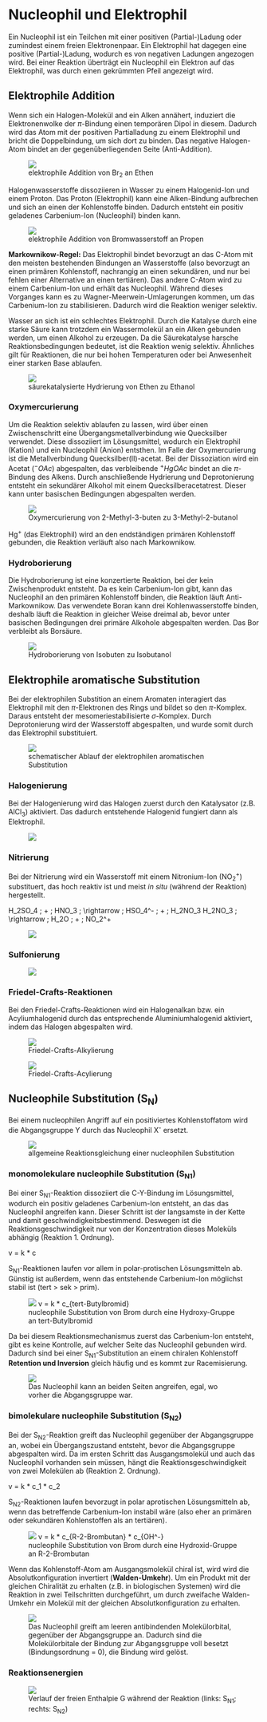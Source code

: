 # Nucleophil und Elektrophil

Ein Nucleophil ist ein Teilchen mit einer positiven (Partial-)Ladung oder zumindest einem freien Elektronenpaar. Ein Elektrophil hat dagegen eine positive (Partial-)Ladung, wodurch es von negativen Ladungen angezogen wird. Bei einer Reaktion überträgt ein Nucleophil ein Elektron auf das Elektrophil, was durch einen gekrümmten Pfeil angezeigt wird.

## Elektrophile Addition

Wenn sich ein Halogen-Molekül and ein Alken annähert, induziert die Elektronenwolke der $\pi$-Bindung einen temporären Dipol in diesem. Dadurch wird das Atom mit der positiven Partialladung zu einem Elektrophil und bricht die Doppelbindung, um sich dort zu binden. Das negative Halogen-Atom bindet an der gegenüberliegenden Seite (Anti-Addition).

<figure>
    <img src="./media/elektrophile_addition_halogen.png">
    <figcaption>elektrophile Addition von Br<sub>2</sub> an Ethen</figcaption>
</figure>

Halogenwasserstoffe dissoziieren in Wasser zu einem Halogenid-Ion und einem Proton. Das Proton (Elektrophil) kann eine Alken-Bindung aufbrechen und sich an einen der Kohlenstoffe binden. Dadurch entsteht ein positiv geladenes Carbenium-Ion (Nucleophil) binden kann.

<figure>
    <img src="./media/elektrophile_addition_halogenwasserstoff.png">
    <figcaption>elektrophile Addition von Bromwasserstoff an Propen</figcaption>
</figure>

**Markownikow-Regel:** Das Elektrophil bindet bevorzugt an das C-Atom mit den meisten bestehenden Bindungen an Wasserstoffe (also bevorzugt an einen primären Kohlenstoff, nachrangig an einen sekundären, und nur bei fehlen einer Alternative an einen tertiären). Das andere C-Atom wird zu einem Carbenium-Ion und erhält das Nucleophil. Während dieses Vorganges kann es zu Wagner-Meerwein-Umlagerungen kommen, um das Carbenium-Ion zu stabilisieren. Dadurch wird die Reaktion weniger selektiv.

Wasser an sich ist ein schlechtes Elektrophil. Durch die Katalyse durch eine starke Säure kann trotzdem ein Wassermolekül an ein Alken gebunden werden, um einen Alkohol zu erzeugen. Da die Säurekatalyse harsche Reaktionsbedingungen bedeutet, ist die Reaktion wenig selektiv. Ähnliches gilt für Reaktionen, die nur bei hohen Temperaturen oder bei Anwesenheit einer starken Base ablaufen.

<figure>
    <img src="./media/ethen_ethanol.png">
    <figcaption>säurekatalysierte Hydrierung von Ethen zu Ethanol</figcaption>
</figure>

### Oxymercurierung

Um die Reaktion selektiv ablaufen zu lassen, wird über einen Zwischenschritt eine Übergangsmetallverbindung wie Quecksilber verwendet. Diese dissoziiert im Lösungsmittel, wodurch ein Elektrophil (Kation) und ein Nucleophil (Anion) entsthen. Im Falle der Oxymercurierung ist die Metallverbindung Quecksilber(II)-acetat. Bei der Dissoziation wird ein Acetat ($^-OAc$) abgespalten, das verbleibende $^+HgOAc$ bindet an die $\pi$-Bindung des Alkens. Durch anschließende Hydrierung und Deprotonierung entsteht ein sekundärer Alkohol mit einem Quecksilberacetatrest. Dieser kann unter basischen Bedingungen abgespalten werden.

<figure>
    <img src="./media/oxymercurierung.png">
    <figcaption>Oxymercurierung von 2-Methyl-3-buten zu 3-Methyl-2-butanol</figcaption>
</figure>

Hg<sup>+</sup> (das Elektrophil) wird an den endständigen primären Kohlenstoff gebunden, die Reaktion verläuft also nach Markownikow.

### Hydroborierung

Die Hydroborierung ist eine konzertierte Reaktion, bei der kein Zwischenprodukt entsteht. Da es kein Carbenium-Ion gibt, kann das Nucleophil an den primären Kohlenstoff binden, die Reaktion läuft Anti-Markownikow. Das verwendete Boran kann drei Kohlenwasserstoffe binden, deshalb läuft die Reaktion in gleicher Weise dreimal ab, bevor unter basischen Bedingungen drei primäre Alkohole abgespalten werden. Das Bor verbleibt als Borsäure.

<figure>
    <img src="./media/hydroborierung.png">
    <figcaption>Hydroborierung von Isobuten zu Isobutanol</figcaption>
</figure>

## Elektrophile aromatische Substitution

Bei der elektrophilen Substition an einem Aromaten interagiert das Elektrophil mit den $\pi$-Elektronen des Rings und bildet so den $\pi$-Komplex. Daraus entsteht der mesomeriestabilisierte $\sigma$-Komplex. Durch Deprotonierung wird der Wasserstoff abgespalten, und wurde somit durch das Elektrophil substituiert.

<figure>
    <img src="./media/elektromatische_subst.png">
    <figcaption>schematischer Ablauf der elektrophilen aromatischen Substitution</figcaption>
</figure>

### Halogenierung

Bei der Halogenierung wird das Halogen zuerst durch den Katalysator (z.B. AlCl<sub>3</sub>) aktiviert. Das dadurch entstehende Halogenid fungiert dann als Elektrophil.

<figure>
    <img src="./media/halogenierung.png">
    <figcaption></figcaption>
</figure>

### Nitrierung

Bei der Nitrierung wird ein Wasserstoff mit einem Nitronium-Ion (NO<sub>2</sub><sup>+</sup>) substituert, das hoch reaktiv ist und meist *in situ* (während der Reaktion) hergestellt.

<Formulae> H_2SO_4 \; + \; HNO_3 \; \rightarrow \; HSO_4^- \; + \; H_2NO_3 </Formulae>
<Formulae> H_2NO_3 \; \rightarrow \; H_2O \; + \; NO_2^+ </Formulae>

<figure>
    <img src="./media/nitrierung.png">
    <figcaption></figcaption>
</figure>

### Sulfonierung

<figure>
    <img src="./media/sulfonierung.png">
    <figcaption></figcaption>
</figure>

### Friedel-Crafts-Reaktionen

Bei den Friedel-Crafts-Reaktionen wird ein Halogenalkan bzw. ein Acyliumhalogenid durch das entsprechende Aluminiumhalogenid aktiviert, indem das Halogen abgespalten wird.

<figure>
    <img src="./media/fc_alkylierung.png">
    <figcaption>Friedel-Crafts-Alkylierung</figcaption>
</figure>

<figure>
    <img src="./media/fc_acylierung.png">
    <figcaption>Friedel-Crafts-Acylierung</figcaption>
</figure>

## Nucleophile Substitution (S<sub>N</sub>)

Bei einem nucleophilen Angriff auf ein positiviertes Kohlenstoffatom wird die Abgangsgruppe Y durch das Nucleophil X<sup>-</sup> ersetzt.

<figure>
    <img src="./media/nuc_subst.png">
    <figcaption>allgemeine Reaktionsgleichung einer nucleophilen Substitution</figcaption>
</figure>

### monomolekulare nucleophile Substitution (S<sub>N1</sub>)

Bei einer S<sub>N1</sub>-Reaktion dissoziiert die C-Y-Bindung im Lösungsmittel, wodurch ein positiv geladenes Carbenium-Ion entsteht, an das das Nucleophil angreifen kann. Dieser Schritt ist der langsamste in der Kette und damit geschwindigkeitsbestimmend. Deswegen ist die Reaktionsgeschwindigkeit nur von der Konzentration dieses Moleküls abhängig (Reaktion 1. Ordnung).

<Formulae> v = k * c </Formulae>

S<sub>N1</sub>-Reaktionen laufen vor allem in polar-protischen Lösungsmitteln ab. Günstig ist außerdem, wenn das entstehende Carbenium-Ion möglichst stabil ist (tert > sek > prim).

<figure>
    <img src="./media/sn1.png">
    <Formulae> v = k * c_{tert-Butylbromid} </Formulae>
    <figcaption>nucleophile Substitution von Brom durch eine Hydroxy-Gruppe an tert-Butylbromid</figcaption>
</figure>

Da bei diesem Reaktionsmechanismus zuerst das Carbenium-Ion entsteht, gibt es keine Kontrolle, auf welcher Seite das Nucleophil gebunden wird. Dadurch sind bei einer S<sub>N1</sub>-Substitution an einem chiralen Kohlenstoff **Retention und Inversion** gleich häufig und es kommt zur Racemisierung.

<figure>
    <img src="./media/racemisierung.png">
    <figcaption>Das Nucleophil kann an beiden Seiten angreifen, egal, wo vorher die Abgangsgruppe war.</figcaption>
</figure>

### bimolekulare nucleophile Substitution (S<sub>N2</sub>)

Bei der S<sub>N2</sub>-Reaktion greift das Nucleophil gegenüber der Abgangsgruppe an, wobei ein Übergangszustand entsteht, bevor die Abgangsgruppe abgespalten wird. Da im ersten Schritt das Ausgangsmolekül und auch das Nucleophil vorhanden sein müssen, hängt die Reaktionsgeschwindigkeit von zwei Molekülen ab (Reaktion 2. Ordnung).

<Formulae> v = k * c_1 * c_2 </Formulae>

S<sub>N2</sub>-Reaktionen laufen bevorzugt in polar aprotischen Lösungsmitteln ab, wenn das betreffende Carbenium-Ion instabil wäre (also eher an primären oder sekundären Kohlenstoffen als an tertiären).

<figure>
    <img src="./media/sn2.png">
    <Formulae> v = k * c_{R-2-Brombutan} * c_{OH^-} </Formulae>
    <figcaption>nucleophile Substitution von Brom durch eine Hydroxid-Gruppe an R-2-Brombutan</figcaption>
</figure>

Wenn das Kohlenstoff-Atom am Ausgangsmolekül chiral ist, wird wird die Absolutkonfiguration invertiert (**Walden-Umkehr**). Um ein Produkt mit der gleichen Chiralität zu erhalten (z.B. in biologischen Systemen) wird die Reaktion in zwei Teilschritten durchgeführt, um durch zweifache Walden-Umkehr ein Molekül mit der gleichen Absolutkonfiguration zu erhalten.

<figure>
    <img src="./media/walden-umkehr.png">
    <figcaption>Das Nucleophil greift am leeren antibindenden Molekülorbital, gegenüber der Abgangsgruppe an. Dadurch sind die Molekülorbitale der Bindung zur Abgangsgruppe voll besetzt (Bindungsordnung = 0), die Bindung wird gelöst.</figcaption>
</figure>

### Reaktionsenergien

<figure>
    <img src="./media/sn1_sn2.png">
    <figcaption>Verlauf der freien Enthalpie G während der Reaktion (links: S<sub>N1</sub>; rechts: S<sub>N2</sub>)</figcaption>
</figure>
